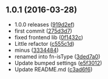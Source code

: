 <a name="1.0.1"></a>
## 1.0.1 (2016-03-28)

* 1.0.0 releases ([919d2ef](https://github.com/kikobeats/fn-istype/commit/919d2ef))
* first commit ([275d3d7](https://github.com/kikobeats/fn-istype/commit/275d3d7))
* fixed frontend lib ([0f1432c](https://github.com/kikobeats/fn-istype/commit/0f1432c))
* Little refactor ([c555c1d](https://github.com/kikobeats/fn-istype/commit/c555c1d))
* minus ([3334484](https://github.com/kikobeats/fn-istype/commit/3334484))
* renamed into fn-isType ([3ded7a0](https://github.com/kikobeats/fn-istype/commit/3ded7a0))
* Update bumped settings ([e5f3012](https://github.com/kikobeats/fn-istype/commit/e5f3012))
* Update README.md ([c3ad6f6](https://github.com/kikobeats/fn-istype/commit/c3ad6f6))



